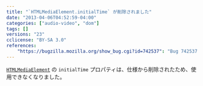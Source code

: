 ```yaml
---
title: "`HTMLMediaElement.initialTime` が削除されました"
date: "2013-04-06T04:52:59-04:00"
categories: ["audio-video", "dom"]
tags: []
versions: "23"
cclicense: "BY-SA 3.0"
references:
    "https://bugzilla.mozilla.org/show_bug.cgi?id=742537": "Bug 742537 – Remove HTMLMediaElement.initialTime"
---
```

[`HTMLMediaElement`](https://developer.mozilla.org/ja/docs/Web/API/HTMLMediaElement) の `initialTime` プロパティは、仕様から削除されたため、使用できなくなりました。
